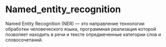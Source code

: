 # Named_entity_recognition
Named Entity Recognition (NER) — это направление технологии обработки человеческого языка, программная реализация которой позволяет находить в речи и тексте опредмеченные категории слов и словосочетаний.
